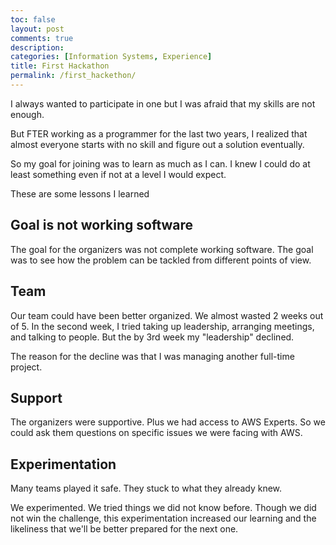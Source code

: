 ```yaml
---
toc: false
layout: post
comments: true
description:
categories: [Information Systems, Experience]
title: First Hackathon
permalink: /first_hackethon/
---
```


I always wanted to participate in one but I was afraid that my skills are not enough.

But FTER working as a programmer for the last two years,  I realized that almost everyone starts with no skill and figure out a solution eventually.

So my goal for joining was to learn as much as I can. I knew I could do at least something even if not at a level I would expect.

These are some lessons I learned

## Goal is not working software
The goal for the organizers was not complete working software. The goal was to see how the problem can be tackled from different points of view.

## Team
Our team could have been better organized. We almost wasted 2 weeks out of 5. In the second week, I tried taking up leadership, arranging meetings, and talking to people. But the by 3rd week my "leadership"  declined.

The reason for the decline was that I was managing another full-time project.

## Support
The organizers were supportive. Plus we had access to AWS Experts. So we could ask them questions on specific issues we were facing with AWS.

## Experimentation
Many teams played it safe. They stuck to what they already knew.

We experimented. We tried things we did not know before. Though we did not win the challenge, this experimentation increased our learning and the likeliness that we'll be better prepared for the next one.
